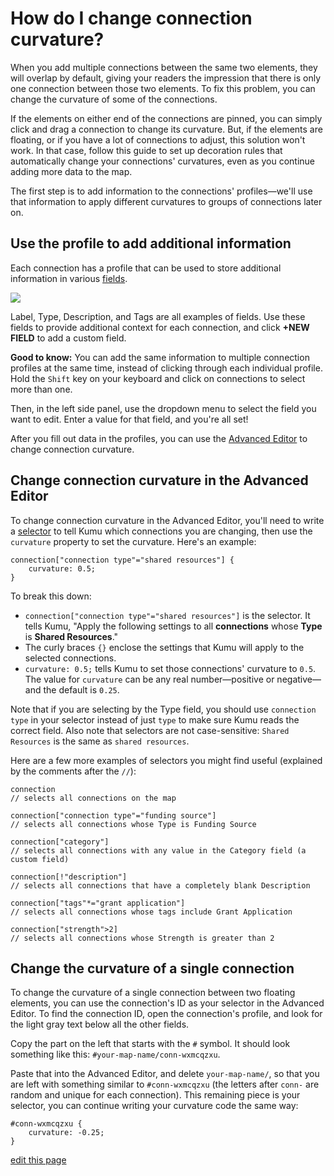 # How do I change connection curvature?

When you add multiple connections between the same two elements, they will overlap by default, giving your readers the impression that there is only one connection between those two elements. To fix this problem, you can change the curvature of some of the connections.

If the elements on either end of the connections are pinned, you can simply click and drag a connection to change its curvature. But, if the elements are floating, or if you have a lot of connections to adjust, this solution won't work. In that case, follow this guide to set up decoration rules that automatically change your connections' curvatures, even as you continue adding more data to the map.

The first step is to add information to the connections' profiles—we'll use that information to apply different curvatures to groups of connections later on.


## Use the profile to add additional information

Each connection has a profile that can be used to store additional information in various [fields](/guides/fields.md).

<img src="/images/introduction-profile.png" class="plain">

Label, Type, Description, and Tags are all examples of fields. Use these fields to provide additional context for each connection, and click **+NEW FIELD** to add a custom field.

**Good to know:** You can add the same information to multiple connection profiles at the same time, instead of clicking through each individual profile. Hold the `Shift` key on your keyboard and click on connections to select more than one.

Then, in the left side panel, use the dropdown menu to select the field you want to edit. Enter a value for that field, and you're all set!

After you fill out data in the profiles, you can use the [Advanced Editor](/overview/view-editors.md#advanced-editor) to change connection curvature.


## Change connection curvature in the Advanced Editor

To change connection curvature in the Advanced Editor, you'll need to write a [selector](/guides/selectors.md) to tell Kumu which connections you are changing, then use the `curvature` property to set the curvature. Here's an example:

```
connection["connection type"="shared resources"] {
    curvature: 0.5;
}
```
To break this down:
- `connection["connection type"="shared resources"]` is the selector. It tells Kumu, "Apply the following settings to all **connections** whose **Type** is **Shared Resources**."
- The curly braces `{}` enclose the settings that Kumu will apply to the selected connections.
- `curvature: 0.5;` tells Kumu to set those connections' curvature to `0.5`. The value for `curvature` can be any real number—positive or negative—and the default is `0.25`.

Note that if you are selecting by the Type field, you should use `connection type` in your selector instead of just `type` to make sure Kumu reads the correct field. Also note that selectors are not case-sensitive: `Shared Resources` is the same as `shared resources`.

Here are a few more examples of selectors you might find useful (explained by the comments after the `//`):

```
connection
// selects all connections on the map

connection["connection type"="funding source"]
// selects all connections whose Type is Funding Source

connection["category"]
// selects all connections with any value in the Category field (a custom field)

connection[!"description"]
// selects all connections that have a completely blank Description

connection["tags"*="grant application"]
// selects all connections whose tags include Grant Application

connection["strength">2]
// selects all connections whose Strength is greater than 2
```

## Change the curvature of a single connection

To change the curvature of a single connection between two floating elements, you can use the connection's ID as your selector in the Advanced Editor. To find the connection ID, open the connection's profile, and look for the light gray text below all the other fields.

Copy the part on the left that starts with the `#` symbol. It should look something like this: `#your-map-name/conn-wxmcqzxu`.

Paste that into the Advanced Editor, and delete `your-map-name/`, so that you are left with something similar to `#conn-wxmcqzxu` (the letters after `conn-` are random and unique for each connection). This remaining piece is your selector, you can continue writing your curvature code the same way:

```
#conn-wxmcqzxu {
    curvature: -0.25;
}
```


<span class="edit-link"><a href="https://github.com/kumu/docs/blob/master/faq/how-do-i-change-connection-curvature.md" target="_blank"><i class="fa fa-github"></i> edit this page</a></span>
